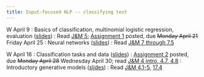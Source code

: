 ```yaml
---
title: Input-focused NLP -- classifying text
---
```


W April 9
: Basics of classification, multinomial logistic regression, evaluation ([slides](https://docs.google.com/presentation/d/1lSJZcajzkyuyWgOGhGOgxKG161IBbwKqZ0zD_T7HSjA/edit?usp=sharing))
  : Read  [J&M 5](https://web.stanford.edu/~jurafsky/slp3/5.pdf); [Assignment 1](../assets/docs/A1.pdf) posted, due ~~Monday April 21~~ Friday April 25
: Neural networks ([slides](https://docs.google.com/presentation/d/1pukVpIUuliqPo5Lrn43Y0MbpVoF-LZIuDc0yukcXsHU/edit?usp=sharing))
  : Read [J&M 7 through 7.5](https://web.stanford.edu/~jurafsky/slp3/7.pdf)

W April 16
: Classification tasks and data ([slides](https://docs.google.com/presentation/d/1kx5h3hoj53ejSby1iVZdeBZpCIkrf81thVQqQbKZY04/edit?usp=sharing))
  : [Assignment 2](../assets/docs/A2.pdf) posted, due ~~Monday April 28~~ Wednesday April 30; read [J&M 4 intro, 4.7, 4.8](https://web.stanford.edu/~jurafsky/slp3/4.pdf)
: Introductory generative models ([slides](https://docs.google.com/presentation/d/1XEGJ2O7BvWzjJticEWf9IKtW30GYNMqymS_OYVc3B2E/edit?usp=sharing))
  : Read [J&M 4.1-5](https://web.stanford.edu/~jurafsky/slp3/4.pdf), [17.4](https://web.stanford.edu/~jurafsky/slp3/17.pdf)
